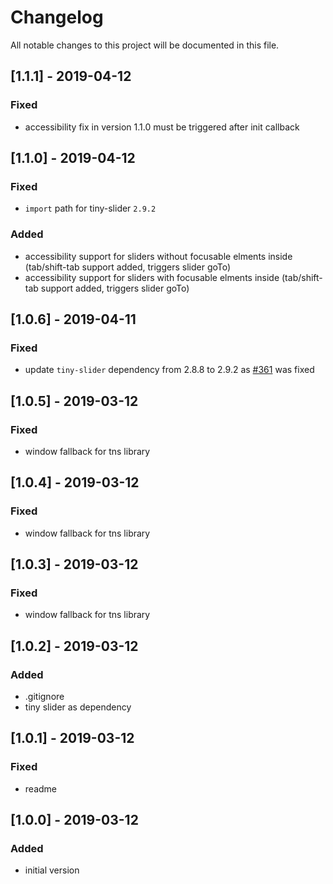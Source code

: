 # Changelog
All notable changes to this project will be documented in this file.

## [1.1.1] - 2019-04-12

### Fixed
- accessibility fix in version 1.1.0 must be triggered after init callback 

## [1.1.0] - 2019-04-12

### Fixed
- `import` path for tiny-slider `2.9.2`

### Added
- accessibility support for sliders without focusable elments inside (tab/shift-tab support added, triggers slider goTo)
- accessibility support for sliders with focusable elments inside (tab/shift-tab support added, triggers slider goTo)

## [1.0.6] - 2019-04-11

### Fixed
- update `tiny-slider` dependency from 2.8.8 to 2.9.2 as [#361](https://github.com/ganlanyuan/tiny-slider/issues/361) was fixed

## [1.0.5] - 2019-03-12

### Fixed
- window fallback for tns library

## [1.0.4] - 2019-03-12

### Fixed
- window fallback for tns library

## [1.0.3] - 2019-03-12

### Fixed
- window fallback for tns library

## [1.0.2] - 2019-03-12

### Added
- .gitignore
- tiny slider as dependency

## [1.0.1] - 2019-03-12

### Fixed
- readme

## [1.0.0] - 2019-03-12

### Added
- initial version
